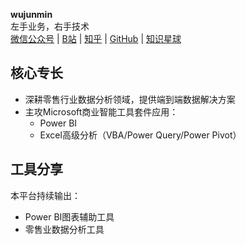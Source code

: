 **wujunmin**  
左手业务，右手技术  
[微信公众号](https://mp.weixin.qq.com/s/BYefos4G799ZLtHpK7aMNw) | 
[B站](https://space.bilibili.com/517081195) | 
[知乎](https://www.zhihu.com/people/wujunmin) | 
[GitHub](https://junminwu.github.io/) | 
[知识星球](https://t.zsxq.com/06I6mynUz)

## 核心专长
- 深耕零售行业数据分析领域，提供端到端数据解决方案
- 主攻Microsoft商业智能工具套件应用：
  - Power BI
  - Excel高级分析（VBA/Power Query/Power Pivot）


## 工具分享
本平台持续输出：
- Power BI图表辅助工具
- 零售业数据分析工具
